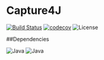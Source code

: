 # Capture4J

[![Build Status](https://travis-ci.org/vorpal-program/capture4j.svg?branch=master)](https://travis-ci.org/vorpal-program/capture4j)
[![codecov](https://codecov.io/gh/vorpal-program/capture4j/branch/master/graph/badge.svg)](https://codecov.io/gh/vorpal-program/capture4j)
![License](https://img.shields.io/github/license/vorpal-program/capture4j.svg)

##Dependencies

![Java](https://img.shields.io/badge/java-1.8-yellowgreen.svg)
![Java](https://img.shields.io/badge/aspectj--maven-1.11-brightgreen.svg)

